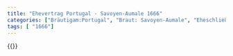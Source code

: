 ```yaml
---
title: "Ehevertrag Portugal - Savoyen-Aumale 1666"
categories: ["Bräutigam:Portugal", "Braut: Savoyen-Aumale", "Eheschließung vollzogen?:Ja", "verschiedenkonfessionelle Ehe?:Nein", "Dynastie Bräutigam:Braganza", "Akteur Bräutigam:Braganza", "Akteur Braut:Bourbon (Frankreich)", "Textbezug?:nein", "Ständisch?:nein", "Ratifikation?:nein", "Sonstiges?:ja", "Bräutigam:Portugal", "Braut: Savoyen-Aumale"]
tags: [ "1666"]
---
```

<!--more-->
{{<v124>}}